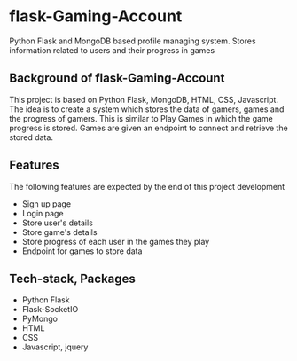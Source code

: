 # flask-Gaming-Account
Python Flask and MongoDB based profile managing system. Stores information related to users and their progress in games


## Background of flask-Gaming-Account
This project is based on Python Flask, MongoDB, HTML, CSS, Javascript. The idea is to create a system which stores the data of gamers, games and the progress of gamers. This is similar to Play Games in which the game progress is stored. Games are given an endpoint to connect and retrieve the stored data.


## Features
The following features are expected by the end of this project development
<ul>
  <li> Sign up page </li>  
  <li> Login page </li>
  <li> Store user's details </li>
  <li> Store game's details </li>
  <li> Store progress of each user in the games they play</li>
  <li> Endpoint for games to store data </li>
</ul>


## Tech-stack, Packages
<ul>
  <li> Python Flask </li>
  <li> Flask-SocketIO </li>
  <li> PyMongo </li>
  <li> HTML </li>
  <li> CSS </li>
  <li> Javascript, jquery </li>
